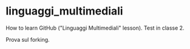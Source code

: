 # linguaggi_multimediali
How to learn GitHub ("Linguaggi Multimediali" lesson).
Test in classe 2.

Prova sul forking.
